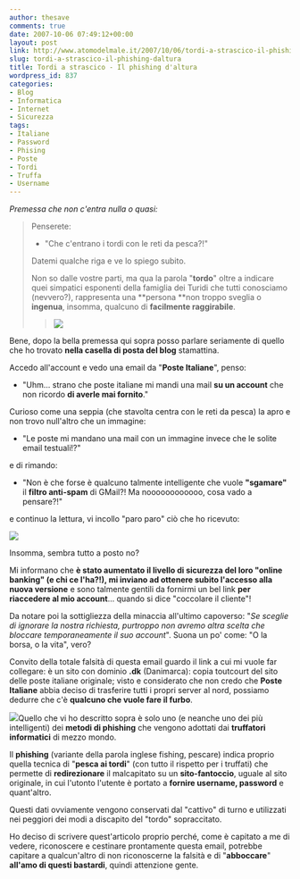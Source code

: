 ```yaml
---
author: thesave
comments: true
date: 2007-10-06 07:49:12+00:00
layout: post
link: http://www.atomodelmale.it/2007/10/06/tordi-a-strascico-il-phishing-daltura/
slug: tordi-a-strascico-il-phishing-daltura
title: Tordi a strascico - Il phishing d'altura
wordpress_id: 837
categories:
- Blog
- Informatica
- Internet
- Sicurezza
tags:
- Italiane
- Password
- Phising
- Poste
- Tordi
- Truffa
- Username
---
```


_Premessa che non c'entra nulla o quasi:_


<blockquote>Penserete:

- "Che c'entrano i tordi con le reti da pesca?!"

Datemi qualche riga e ve lo spiego subito.

Non so dalle vostre parti, ma qua la parola "**tordo**" oltre a indicare quei simpatici esponenti della famiglia dei Turidi che tutti conosciamo (nevvero?), rappresenta una **persona **non troppo sveglia o **ingenua**, insomma, qualcuno di **facilmente raggirabile**.

> 
> ![](http://www.atomodelmale.it/wp-content/uploads/2008/11/tordo.png)
> 
> 
</blockquote>


Bene, dopo la bella premessa qui sopra posso parlare seriamente di quello che ho trovato **nella casella di posta del blog** stamattina.<!-- more -->

Accedo all'account e vedo una email da "**Poste Italiane**", penso:

- "Uhm... strano che poste italiane mi mandi una mail **su un account** che non ricordo **di averle mai fornito**."

Curioso come una seppia (che stavolta centra con le reti da pesca) la apro e non trovo null'altro che un immagine:

- "Le poste mi mandano una mail con un immagine invece che le solite email testuali!?"

e di rimando:

- "Non è che forse è qualcuno talmente intelligente che vuole **"sgamare"** il **filtro anti-spam** di GMail?! Ma noooooooooooo, cosa vado a pensare?!"

e continuo la lettura, vi incollo "paro paro" ciò che ho ricevuto:


![](http://www.atomodelmale.it/wp-content/uploads/2008/11/phisingposte.png)



Insomma, sembra tutto a posto no?

Mi informano che **è stato aumentato il livello di sicurezza del loro "online banking" **(e chi ce l'ha?!), mi inviano ad** ottenere subito l'accesso alla nuova versione** e sono talmente gentili da fornirmi un bel link **per riaccedere al mio account**... quando si dice "coccolare il cliente"!

Da notare poi la sottigliezza della minaccia all'ultimo capoverso: "_Se sceglie di ignorare la nostra richiesta, purtroppo non avremo altra scelta che bloccare temporaneamente il suo account_". Suona un po' come: "O la borsa, o la vita", vero?

Convito della totale falsità di questa email guardo il link a cui mi vuole far collegare: è un sito con dominio **.dk** (Danimarca): copia toutcourt del sito delle poste italiane originale; visto e considerato che non credo che **Poste Italiane** abbia deciso di trasferire tutti i propri server al nord, possiamo dedurre che c'è **qualcuno **che** vuole fare il furbo**.

![](http://www.atomodelmale.it/wp-content/uploads/2008/11/phising.png)Quello che vi ho descritto sopra è solo uno (e neanche uno dei più intelligenti) dei **metodi di phishing** che vengono adottati dai **truffatori informatici** di mezzo mondo.

Il **phishing** (variante della parola inglese fishing, pescare) indica proprio quella tecnica di "**pesca ai tordi**" (con tutto il rispetto per i truffati) che permette di **redirezionare** il malcapitato su un **sito-fantoccio**, uguale al sito originale, in cui l'utonto l'utente è portato a **fornire username, password** e quant'altro.

Questi dati ovviamente vengono conservati dal "cattivo" di turno e utilizzati nei peggiori dei modi a discapito del "tordo" sopraccitato.

Ho deciso di scrivere quest'articolo proprio perché, come è capitato a me di vedere, riconoscere e cestinare prontamente questa email, potrebbe capitare a qualcun'altro di non riconoscerne la falsità e di "**abboccare**" **all'amo di questi bastardi**, quindi attenzione gente.
